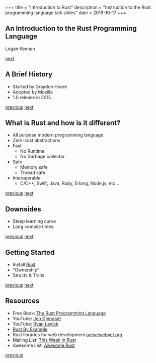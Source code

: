 +++
title = "Introduction to Rust"
description = "Instruction to the Rust programming language talk slides"
date = 2019-10-17
+++


<section id="slide1">

# An Introduction to the Rust Programming Language

Logan Keenan

<div class="slide-nav">

[next](#slide2)

</div> 
</section>



<section id="slide2">

# A Brief History

* Started by Graydon Hoare  
* Adopted by Mozilla
* 1.0 release in 2015

<!-- 
# Dictated Notes:
 
Started out as a project by Gordon in 2006. Mozilla adopted the project to use on the new servo browser engine.  At 
the time, even with great developers and tools, it was hard to write C/C++ code that was safe and secure.  The language
significantly evolved until the 1.0 release in 2015.  They used to have green threads instead of system threads and 
many other language feature that are well established in other languages.  The time before 1.0 was a time of experimentation
where Rust borrowed the best features of other languages.

New releases every 6 weeks. They've taken the CI approach to language development and ensure backwards compatibility 
since 1.0
-->

<div class="slide-nav">

[previous](#slide1)
[next](#slide3)

</div>

</section>


<section id="slide3">

# What is Rust and how is it different?

* All purpose modern programming language
* Zero-cost abstractions
* Fast
    * No Runtime
    * No Garbage collector
* Safe
    * Memory safe
    * Thread safe
* Interoperable
    * C/C++, Swift, Java, Ruby, Erlang, Node.js, etc...

<!-- 
Dictated Notes: 
* Rust is an all purpose modern programming lanagues.  It's borrowed a lot of good ideas from other languages. 
It's still often referred to as a systems programming language because you can use it as systems programming language
and have that fine grained control needed for OS, embedded systems, and critical software. However it can be used for 
web servers, native apps, WASM, and anything else you'd use for any other programming programming language
* zero cost abstractions
    What do I mean by zero cost extra abstractions? In its simplest definition, you don't pay a penalty for having nice things. 
    An example of this would be using generics. Generics can be used to help reduce the amount of code that you need 
    along with other benefits. However most languages have a performance penalty for using them but the cost of the penalty 
    is less than the cost of not using generics.  Rasta have really nice features without having to pay for those with a 
    performance penalty. One thing that took a long time to make it into the rust library was async. they wanted to make 
    sure that using async was a real zero cost abstraction.
* fast 
    * Comparable to C or C++ in speed
    * Rust basically has no runtime. Or at least in the sense that you think of with other languages. So what do I mean 
        by runtime. This is obviously a little simplified but a runtime is just the environment in which your program runs. 
        If I have a node ruby or python program that I want to execute then I need to pass it to the appropriate runtime.
        I have to install no Ruby or python or Java on my server in order for my program to actually execute work. 
        The run time takes the program and execute it and I see the result.  Rest doesn't have a runtime and everything 
        that's needed for that program to run is included in the executable so all you have to do is run the execuable 
        and see the progress results.  So what does this mean? It makes Rust great candidate for a embedded systems and 
        also means that Rust boot pretty much instantly.  The overall size of the program is going to be smaller 
        because you're only compiling what you need and the other things that are commonly used like in a runtime.  
    * Rust has no garbage collector and it solves the problem by this idea of "ownership" which will talk about a little bit later. 
        Even though it doesn't have a garbage collector You don't need to manage memory like he would in C or C++.  The 
        compiler forces you to write code in a way that won't allow the program to access something that doesn't exist 
        in memory memory issue.  I'll show you a working example later in the talk.  So what are the implications of 
        not having a garbage collector? Your code has a predictable memory footprint. Also resources aren't being taken 
        away from the execution of the program to the execution of the garbage collector which your program faster.
* Safe 
    * You can write Rust cost that will never have a memory issue.  I won't have some dangling pointer, free after use 
     or any other undefined behavior caused by memory.  The compiler in force is this compile time.  What this means is 
     that you know how to write a ton of defensive coach which is also really nice and can make your code a lot smaller 
     and nicer and easy to read.  Microsoft 70% of all security bugs are related to memory safety which is why they're
     starting to invest in Rust.  This might not seem like an issue that is relevant to what developers but if you've 
     ever had no point exceptions undefined errors or whatever relating to something that you thought was going to be
     there but isn't then Rust can help solve those problems.      
    * Russ describes itself as having fearless concurrency.  Because of the ownership model which will talk about a 
     little bit you can right rust code is guaranteed to be tread safe. You won't have threads accessing or changing 
     memory in an unpredictable way.  Again this is in force by the compiler.
* It's a very interoperable with other languages.  This means that you can call rest from some language and some 
    language can call rust. Which can make it really nice if your main application is some of the language and then you 
    need need better performance then you can write it in Rust.  Rust compiles down to machine code. One implication of
    that means you can write Rust code that will run on both iOS and Android in a truly native way.    
* there are other ways in which rust is different, but these are the main points.

     
-->

<div class="slide-nav">

[previous](#slide2)
[next](#slide4)

</div>
</section>


<section id="slide4">

# Downsides

* Steep learning curve
* Long compile times

<!-- 
Dictated Notes: 
* Some of the Rust paradigms can be difficult to grasp at first, especially ownership. Those that come from a C background will probably 
pick up rust more quickly.  However once you've grabbed some of these paradigms and patterns rest is very nice to work with.
* Compared to other languages the compiler is slower. That's because the compiler does a lot more than other languages 
 as we discussed with some of the other problems that solves the other languages have.
  
-->

<div class="slide-nav"> 

[previous](#slide3)
[next](#slide5)

</div>

</section>

<section id="slide5">

# Getting Started

* Install [Rust](https://www.rust-lang.org/tools/install)
* "Ownership"
* Structs & Traits

<!-- 
Dictated Notes: 
rustup: Rest up is just basically your version manager for installing rust so you can think of this like in DM or our BM it'll help you install versions of rust and then also compile targets
rustc: 
cargo: package manager

Things to show
* rustup
* rustc 
* cargo
* cargo new
* take a look at what it creates
* debug 
    * quicker than release
* release

-->

<div class="slide-nav">

[previous](#slide4)
[next](#slide6)

</div>

</section>


<section id="slide6">

# Resources

* Free Book: [The Rust Programming Language](https://doc.rust-lang.org/book/)
* YouTube: [Jon Gjengset](https://www.youtube.com/channel/UC_iD0xppBwwsrM9DegC5cQQ)
* YouTube: [Ryan Levick](https://www.youtube.com/channel/UCpeX4D-ArTrsqvhLapAHprQ)
* [Rust By Example](https://doc.rust-lang.org/rust-by-example/)
* Rust libraries for web development  [arewewebyet.org](https://www.arewewebyet.org/)
* Mailing List: [This Week in Rust](https://this-week-in-rust.org/)
* Awesome List: [Awesome Rust](https://github.com/rust-unofficial/awesome-rust)
<!-- 

-->

<div class="slide-nav">

[previous](#slide5)

</div>

</section>
